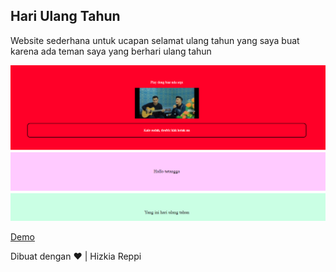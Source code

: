## Hari Ulang Tahun

Website sederhana untuk ucapan selamat ulang tahun yang saya buat karena ada teman saya yang berhari ulang tahun

![Img](assets/img/Website.png)

[Demo](https://selamatultahya.netlify.app/)

Dibuat dengan ❤ | Hizkia Reppi